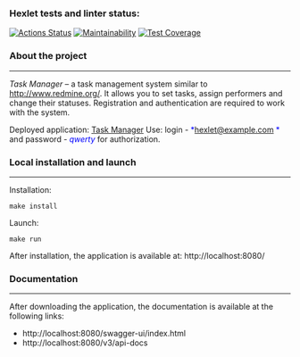 ### Hexlet tests and linter status:
[![Actions Status](https://github.com/DenisDanilov1/java-project-99/actions/workflows/hexlet-check.yml/badge.svg)](https://github.com/DenisDanilov1/java-project-99/actions)
[![Maintainability](https://api.codeclimate.com/v1/badges/9fe0cb0d299dd36d3546/maintainability)](https://codeclimate.com/github/DenisDanilov1/java-project-99/maintainability)
[![Test Coverage](https://api.codeclimate.com/v1/badges/9fe0cb0d299dd36d3546/test_coverage)](https://codeclimate.com/github/DenisDanilov1/java-project-99/test_coverage)

### **About the project**
___
*Task Manager* – a task management system similar to http://www.redmine.org/. It allows you to set tasks, assign performers and change their statuses. Registration and authentication are required to work with the system.

Deployed application: [Task Manager](https://java-project-99-lsfb.onrender.com ) Use: login - <span style="color:blue">*hexlet@example.com *</span> and password - <span style="color:blue">*qwerty*</span> for authorization.

### **Local installation and launch**
___
Installation:

```
make install
```  

Launch:  

```
make run
```  

After installation, the application is available at: http://localhost:8080/

### **Documentation**
___

After downloading the application, the documentation is available at the following links:
* http://localhost:8080/swagger-ui/index.html
* http://localhost:8080/v3/api-docs